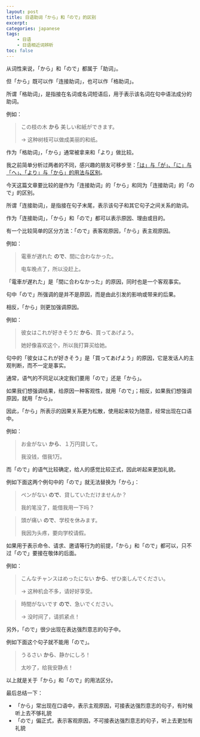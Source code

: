 ```yaml
---
layout: post
title: 日语助词「から」和「ので」的区别
excerpt:
categories: japanese
tags:
    - 日语
    - 日语相近词辨析
toc: false
---
```


从词性来说，「から」和「ので」都属于「助词」。

但「から」既可以作「连接助词」，也可以作「格助词」。

所谓「格助词」，是指接在名词或名词短语后，用于表示该名词在句中语法成分的助词。

例如：

> この枝の木 **から** 美しい和紙ができます。
>
> → 这种树枝可以做成美丽的和纸。

作为「格助词」，「から」通常被拿来和「より」做比较。

我之前简单分析过两者的不同，感兴趣的朋友可移步至：[「は」与「が」、「に」与「へ」、「より」与「から」的用法与区别](/japanese/joshi/)。

今天这篇文章要比较的是作为「连接助词」的「から」和同为「连接助词」的「ので」的区别。

所谓「连接助词」，是指接在句子末尾，表示该句子和其它句子之间关系的助词。

作为「连接助词」，「から」和「ので」都可以表示原因、理由或目的。

有一个比较简单的区分方法：「ので」表客观原因，「から」表主观原因。

例如：

> 電車が遅れた **ので**、間に合わなかった。
>
> 电车晚点了，所以没赶上。

「電車が遅れた」是「間に合わなかった」的原因，同时也是一个客观事实。

句中「ので」所强调的是并不是原因，而是由此引发的影响或带来的后果。

相反，「から」则更加强调原因。

例如：

> 彼女はこれが好きそうだ **から**、買ってあげよう。
>
> 她好像喜欢这个，所以我打算买给她。

句中的「彼女はこれが好きそう」是「買ってあげよう」的原因，它是发话人的主观判断，而不一定是事实。

通常，语气的不同足以决定我们要用「ので」还是「から」。

如果我们想强调结果，给原因一种客观性，就用「ので」；相反，如果我们想强调原因，就用「から」。

因此，「から」所表示的因果关系更为松散，使用起来较为随意，经常出现在口语中。

例如：

> お金がない **から**、１万円貸して。
>
> 我没钱，借我1万。

而「ので」的语气比较确定，给人的感觉比较正式，因此听起来更加礼貌。

例如下面这两个例句中的「ので」就无法替换为「から」：

> ペンがない **ので**、貸していただけませんか？
>
> 我的笔没了，能借我用一下吗？

> 頭が痛い **ので**、学校を休みます。
>
> 我因为头疼，要向学校请假。

如果用于表示命令、请求、邀请等行为的前提，「から」和「ので」都可以，只不过「ので」要接在敬体的后面。

例如：

> こんなチャンスはめったにない **から**、ぜひ楽しんでください。
>
> → 这种机会不多，请好好享受。

> 時間がないです **ので**、急いでください。
>
> → 没时间了，请抓紧点！

另外，「ので」很少出现在表达强烈意志的句子中。

例如下面这个句子就不能用「ので」。

> うるさい **から**、静かにしろ！
>
> 太吵了，给我安静点！

以上就是关于「から」和「ので」的用法区分。

最后总结一下：

- 「から」常出现在口语中，表示主观原因，可接表达强烈意志的句子，有时候听上去不够礼貌
- 「ので」偏正式，表示客观原因，不可接表达强烈意志的句子，听上去更加有礼貌